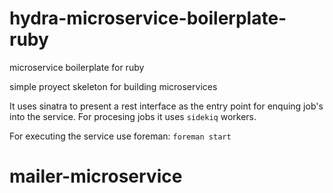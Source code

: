 # hydra-microservice-boilerplate-ruby
microservice boilerplate for ruby

simple proyect skeleton for building microservices 

It uses sinatra to present a rest interface as the entry point for enquing job's into the service. 
For procesing jobs it uses `sidekiq` workers. 

For executing the service use foreman: `foreman start`





# mailer-microservice

